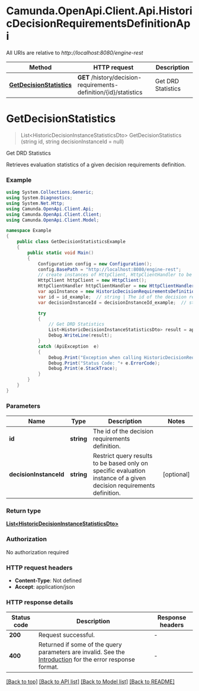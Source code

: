 # Camunda.OpenApi.Client.Api.HistoricDecisionRequirementsDefinitionApi

All URIs are relative to *http://localhost:8080/engine-rest*

Method | HTTP request | Description
------------- | ------------- | -------------
[**GetDecisionStatistics**](HistoricDecisionRequirementsDefinitionApi.md#getdecisionstatistics) | **GET** /history/decision-requirements-definition/{id}/statistics | Get DRD Statistics


<a name="getdecisionstatistics"></a>
# **GetDecisionStatistics**
> List&lt;HistoricDecisionInstanceStatisticsDto&gt; GetDecisionStatistics (string id, string decisionInstanceId = null)

Get DRD Statistics

Retrieves evaluation statistics of a given decision requirements definition.

### Example
```csharp
using System.Collections.Generic;
using System.Diagnostics;
using System.Net.Http;
using Camunda.OpenApi.Client.Api;
using Camunda.OpenApi.Client.Client;
using Camunda.OpenApi.Client.Model;

namespace Example
{
    public class GetDecisionStatisticsExample
    {
        public static void Main()
        {
            Configuration config = new Configuration();
            config.BasePath = "http://localhost:8080/engine-rest";
            // create instances of HttpClient, HttpClientHandler to be reused later with different Api classes
            HttpClient httpClient = new HttpClient();
            HttpClientHandler httpClientHandler = new HttpClientHandler();
            var apiInstance = new HistoricDecisionRequirementsDefinitionApi(httpClient, config, httpClientHandler);
            var id = id_example;  // string | The id of the decision requirements definition.
            var decisionInstanceId = decisionInstanceId_example;  // string | Restrict query results to be based only on specific evaluation instance of a given decision requirements definition. (optional) 

            try
            {
                // Get DRD Statistics
                List<HistoricDecisionInstanceStatisticsDto> result = apiInstance.GetDecisionStatistics(id, decisionInstanceId);
                Debug.WriteLine(result);
            }
            catch (ApiException  e)
            {
                Debug.Print("Exception when calling HistoricDecisionRequirementsDefinitionApi.GetDecisionStatistics: " + e.Message );
                Debug.Print("Status Code: "+ e.ErrorCode);
                Debug.Print(e.StackTrace);
            }
        }
    }
}
```

### Parameters

Name | Type | Description  | Notes
------------- | ------------- | ------------- | -------------
 **id** | **string**| The id of the decision requirements definition. | 
 **decisionInstanceId** | **string**| Restrict query results to be based only on specific evaluation instance of a given decision requirements definition. | [optional] 

### Return type

[**List&lt;HistoricDecisionInstanceStatisticsDto&gt;**](HistoricDecisionInstanceStatisticsDto.md)

### Authorization

No authorization required

### HTTP request headers

 - **Content-Type**: Not defined
 - **Accept**: application/json


### HTTP response details
| Status code | Description | Response headers |
|-------------|-------------|------------------|
| **200** | Request successful. |  -  |
| **400** | Returned if some of the query parameters are invalid. See the [Introduction](https://docs.camunda.org/manual/7.17/reference/rest/overview/#error-handling) for the error response format. |  -  |

[[Back to top]](#) [[Back to API list]](../README.md#documentation-for-api-endpoints) [[Back to Model list]](../README.md#documentation-for-models) [[Back to README]](../README.md)

